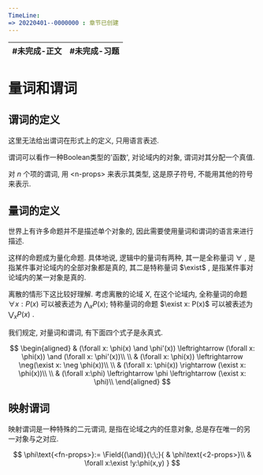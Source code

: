 ```yaml
---
TimeLine: 
=> 20220401--0000000 : 章节已创建
---
```

| #未完成-正文 | #未完成-习题 |
| ------------ | ------------ |


# 量词和谓词

## 谓词的定义

这里无法给出谓词在形式上的定义, 只用语言表述. 

谓词可以看作一种Boolean类型的'函数', 对论域内的对象, 谓词对其分配一个真值. 

对 $n$ 个项的谓词, 用 $\text{<n-props>}$ 来表示其类型, 这是原子符号, 不能用其他的符号来表示. 

## 量词的定义

世界上有许多命题并不是描述单个对象的, 因此需要使用量词和谓词的语言来进行描述. 

这样的命题成为量化命题. 具体地说, 逻辑中的量词有两种, 其一是全称量词 $\forall$ , 是指某件事对论域内的全部对象都是真的, 其二是特称量词 $\exist$ , 是指某件事对论域内的某一对象是真的. 

离散的情形下这比较好理解. 考虑离散的论域 $X$, 在这个论域内, 全称量词的命题 $\forall x: P(x)$ 可以被表述为 $\bigwedge_x P(x)$; 特称量词的命题 $\exist x: P(x)$ 可以被表述为 $\bigvee_x P(x)$ . 

我们规定, 对量词和谓词, 有下面四个式子是永真式. 

$$
\begin{aligned}
& (\forall x: \phi(x) \and \phi'(x)) \leftrightarrow (\forall x: \phi(x)) \and (\forall x: \phi'(x))\\
\\
& (\forall x: \phi(x)) \leftrightarrow \neg(\exist x: \neg \phi(x))\\
\\
& (\forall x: \phi(x)) \rightarrow (\exist x: \phi(x))\\
\\
& (\forall x:\phi) \leftrightarrow \phi \leftrightarrow (\exist x: \phi)\\
\end{aligned}
$$


## 映射谓词

映射谓词是一种特殊的二元谓词, 是指在论域之内的任意对象, 总是存在唯一的另一对象与之对应. 

$$
\phi\text{<fn-props>}:=
\Field{(\and)}{\;\;}{
	& \phi\text{<2-props>}\\
	& \forall x:\exist !y:\phi(x,y)
}
$$
